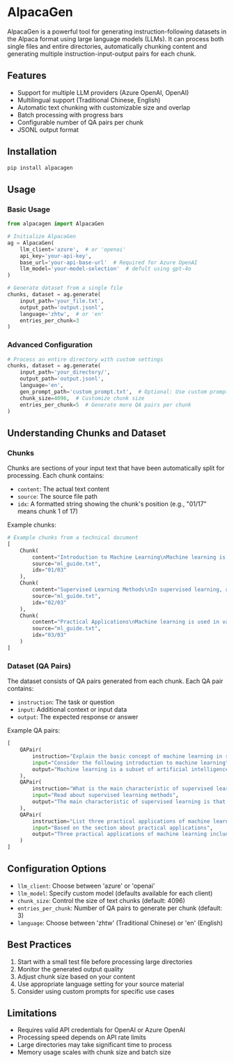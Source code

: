 # AlpacaGen

AlpacaGen is a powerful tool for generating instruction-following datasets in the Alpaca format using large language models (LLMs). It can process both single files and entire directories, automatically chunking content and generating multiple instruction-input-output pairs for each chunk.

## Features

- Support for multiple LLM providers (Azure OpenAI, OpenAI)
- Multilingual support (Traditional Chinese, English)
- Automatic text chunking with customizable size and overlap
- Batch processing with progress bars
- Configurable number of QA pairs per chunk
- JSONL output format

## Installation

```bash
pip install alpacagen
```

## Usage

### Basic Usage

```python
from alpacagen import AlpacaGen

# Initialize AlpacaGen
ag = AlpacaGen(
    llm_client='azure',  # or 'openai'
    api_key='your-api-key',
    base_url='your-api-base-url'  # Required for Azure OpenAI
    llm_model='your-model-selection'  # defult using gpt-4o
)

# Generate dataset from a single file
chunks, dataset = ag.generate(
    input_path='your_file.txt',
    output_path='output.jsonl',
    language='zhtw',  # or 'en'
    entries_per_chunk=3
)
```

### Advanced Configuration

```python
# Process an entire directory with custom settings
chunks, dataset = ag.generate(
    input_path='your_directory/',
    output_path='output.jsonl',
    language='en',
    gen_prompt_path='custom_prompt.txt',  # Optional: Use custom prompt template
    chunk_size=4096,  # Customize chunk size
    entries_per_chunk=5  # Generate more QA pairs per chunk
)
```

## Understanding Chunks and Dataset

### Chunks

Chunks are sections of your input text that have been automatically split for processing. Each chunk contains:
- `content`: The actual text content
- `source`: The source file path
- `idx`: A formatted string showing the chunk's position (e.g., "01/17" means chunk 1 of 17)

Example chunks:
```python
# Example chunks from a technical document
[
    Chunk(
        content="Introduction to Machine Learning\nMachine learning is a subset of artificial intelligence...",
        source="ml_guide.txt",
        idx="01/03"
    ),
    Chunk(
        content="Supervised Learning Methods\nIn supervised learning, algorithms learn from labeled data...",
        source="ml_guide.txt",
        idx="02/03"
    ),
    Chunk(
        content="Practical Applications\nMachine learning is used in various fields including...",
        source="ml_guide.txt",
        idx="03/03"
    )
]
```

### Dataset (QA Pairs)

The dataset consists of QA pairs generated from each chunk. Each QA pair contains:
- `instruction`: The task or question
- `input`: Additional context or input data
- `output`: The expected response or answer

Example QA pairs:
```python
[
    QAPair(
        instruction="Explain the basic concept of machine learning in simple terms",
        input="Consider the following introduction to machine learning",
        output="Machine learning is a subset of artificial intelligence that enables computers to learn and improve from experience without being explicitly programmed. It's similar to how humans learn from experience, but using data and algorithms instead."
    ),
    QAPair(
        instruction="What is the main characteristic of supervised learning?",
        input="Read about supervised learning methods",
        output="The main characteristic of supervised learning is that it uses labeled data for training. This means the algorithm learns from examples where the correct answers are already known, allowing it to make predictions on new, unseen data."
    ),
    QAPair(
        instruction="List three practical applications of machine learning",
        input="Based on the section about practical applications",
        output="Three practical applications of machine learning include: 1) Email spam filtering, 2) Medical diagnosis and image analysis, and 3) Recommendation systems in e-commerce platforms. These applications demonstrate how machine learning can solve real-world problems."
    )
]
```

## Configuration Options

- `llm_client`: Choose between 'azure' or 'openai'
- `llm_model`: Specify custom model (defaults available for each client)
- `chunk_size`: Control the size of text chunks (default: 4096)
- `entries_per_chunk`: Number of QA pairs to generate per chunk (default: 3)
- `language`: Choose between 'zhtw' (Traditional Chinese) or 'en' (English)

## Best Practices

1. Start with a small test file before processing large directories
2. Monitor the generated output quality
3. Adjust chunk size based on your content
4. Use appropriate language setting for your source material
5. Consider using custom prompts for specific use cases

## Limitations

- Requires valid API credentials for OpenAI or Azure OpenAI
- Processing speed depends on API rate limits
- Large directories may take significant time to process
- Memory usage scales with chunk size and batch size